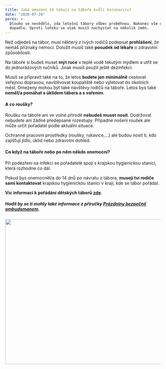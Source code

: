 ```yaml
---
title: Jaká omezení tě čekají na táboře kvůli koronaviru?
date: "2020-07-24"
perex: >-
  Dlouho se nevědělo, zda letošní tábory vůbec proběhnou. Nakonec vše dobře
  dopadlo. Oproti loňsku se však musíš nachystat na několik změn.
---
```


<p>Než odjedeš na tábor, musí některý z&nbsp;tvých rodičů podepsat <strong>prohlášení</strong>, že nemáš příznaky nemoci. Doložit musíš také <strong>posudek od&nbsp;lékaře</strong> o&nbsp;zdravotní způsobilosti.</p><p>Na táboře si budeš muset <strong>mýt ruce</strong> v&nbsp;teplé vodě tekutým mýdlem a utřít se do jednorázových ručníků. Jinak musíš použít ještě dezinfekci.</p><p>Musíš se připravit také na to, že letos <strong>budete jen minimálně</strong> cestovat veřejnou dopravou, navštěvovat koupaliště nebo výletovat do okolních měst. Omezeny mohou být také návštěvy rodičů na&nbsp;táboře. Letos bys také <strong>neměl/a pomáhat s&nbsp;úklidem tábora a s&nbsp;vařením</strong>.</p><h4>A co roušky? </h4><p>Roušku na táboře ani ve volné přírodě <strong>nebudeš muset nosit</strong>. Dodržovat nebudete ani žádné předepsané rozestupy. Případné nošení roušek ale může určit pořadatel podle aktuální situace. </p><p>Ochranné pracovní prostředky (roušky, rukavice,…) ale budou nosit ti, kdo zajišťují jídlo, úklid nebo zdravotní dohled.</p><h4>Co když na táboře nebo po něm někdo onemocní?</h4><p>Při podezření na&nbsp;infekci se pořadatelé spojí s&nbsp;krajskou hygienickou stanicí, která rozhodne co dál.</p><p>Pokud bys onemocněl/a do&nbsp;14 dnů po&nbsp;návratu z&nbsp;tábora, <strong>musejí tví rodiče sami kontaktovat</strong> krajskou hygienickou stanici v&nbsp;kraji, kde se tábor pořádal.</p><p><strong>Víc informací k&nbsp;pořádání dětských táborů </strong><a href="https://koronavirus.mzcr.cz/wp-content/uploads/2020/06/tabory_rekreace_1906.pdf" target="a" class="https://koronavirus.mzcr.cz/deset-nejcasteji-kladenych-dotazu-v-souvislosti-s-pravidly-k-taborum-a-letnim-rekreacim-2020/"><strong>zde</strong></a><strong>.</strong></p><p><strong></strong></p><h5>Hodit by se ti mohly také informace z příručky <a href="https://www.ochrance.cz/fileadmin/user_upload/Letaky/Prazdniny-bezpecne.pdf?fbclid=IwAR3iz4VzHF1s1pBW2c4GEb4ojGUTKSH0VUc-yXgS1iiDfoQDNPz15hpCowU" target="_blank">Prázdniny bezpečně ombudsmanem</a>.&nbsp;</h5><p></p><p><img src="/media/17_letni_tabor.png.png" height="469" width="560" alt="" /></p>
